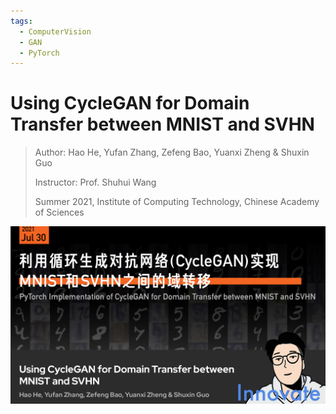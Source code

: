 ```yaml
---
tags:
  - ComputerVision
  - GAN
  - PyTorch
---
```


# Using CycleGAN for Domain Transfer between MNIST and SVHN

> Author: Hao He, Yufan Zhang, Zefeng Bao, Yuanxi Zheng & Shuxin Guo
> 
> Instructor: Prof. Shuhui Wang
> 
> Summer 2021, Institute of Computing Technology, Chinese Academy of Sciences

![CycleGAN](../Innovate/img/I-CycleGAN.jpg)